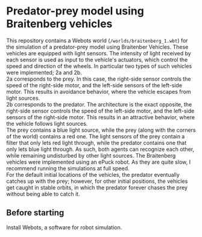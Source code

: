 # Predator-prey model using Braitenberg vehicles

This repository contains a Webots world (`/worlds/braitenberg_1.wbt`) for the simulation of a predator-prey model using Braitenber Vehicles. These vehicles are equipped with light sensors. The intensity of light received by each sensor is used as input to the vehicle's actuators, which control the speed and direction of the wheels. In particular two types of such vehicles were implemented; 2a and 2b.   
2a corresponds to the prey. In this case, the right-side sensor controls the speed of the right-side motor, and the left-side sensors of the left-side motor. This results in avoidance behavior, where the vehicle escapes from light sources.   
2b corresponds to the predator. The architecture is the exact opposite, the right-side sensor controls the speed of the left-side motor, and the left-side sensors of the right-side motor. This results in an attractive behavior, where the vehicle follows light sources.  
The prey contains a blue light source, while the prey (along with the corners of the world) contains a red one. The light sensors of the prey contain a filter that only lets red light through, while the predator contains one that only lets blue light through. As such, both agents can recognize each other, while remaining undisturbed by other light sources.
The Braitenberg vehicles were implemented using an ePuck robot. As they are quite slow, I recommend running the simulations at full speed.  
For the default initial locations of the vehicles, the predator eventually catches up with the prey; however, for other initial positions, the vehicles get caught in stable orbits, in which the predator forever chases the prey without being able to catch it. 

## Before starting
Install Webots, a software for robot simulation. 
